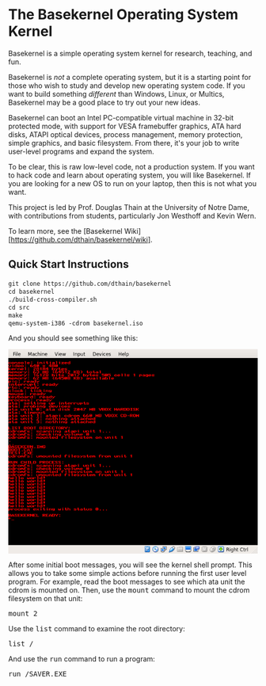 # The Basekernel Operating System Kernel

Basekernel is a simple operating system kernel for research, teaching, and fun.

Basekernel is *not* a complete operating system, but it is a starting
point for those who wish to study and develop new operating system code.
If you want to build something *different* than Windows, Linux, or Multics,
Basekernel may be a good place to try out your new ideas.

Basekernel can boot an Intel PC-compatible virtual machine in 32-bit protected
mode, with support for VESA framebuffer graphics, ATA hard disks, ATAPI optical
devices, process management, memory protection, simple graphics, and basic filesystem.
From there, it's your job to write user-level programs and expand the system.

To be clear, this is raw low-level code, not a production system.
If you want to hack code and learn about operating system, you will like Basekernel.
If you are looking for a new OS to run on your laptop, then this is not what you want.

This project is led by Prof. Douglas Thain at the University of Notre Dame,
with contributions from students, particularly Jon Westhoff and Kevin Wern.

To learn more, see the [Basekernel Wiki][https://github.com/dthain/basekernel/wiki].

## Quick Start Instructions

```
git clone https://github.com/dthain/basekernel
cd basekernel
./build-cross-compiler.sh
cd src
make
qemu-system-i386 -cdrom basekernel.iso
```

And you should see something like this:

<img src=screenshot.png align=center>

After some initial boot messages, you will see the kernel shell prompt.
This allows you to take some simple actions before running the first
user level program.  For example, read the boot messages to see
which ata unit the cdrom is mounted on.  Then, use the <tt>mount</tt> command
to mount the cdrom filesystem on that unit:

<pre>
mount 2
</pre>

Use the <tt>list</tt> command to examine the root directory:

<pre>
list /
</pre>

And use the <tt>run</tt> command to run a program:

<pre>
run /SAVER.EXE
</pre>

